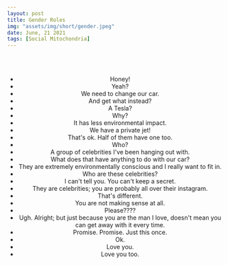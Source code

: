 ```yaml
---
layout: post
title: Gender Roles
img: "assets/img/short/gender.jpeg"
date: June, 21 2021
tags: [Social Mitochondria]
---
```

  
<br><br>
<div align="center">

- Honey!
- Yeah?
- We need to change our car.
- And get what instead?
- A Tesla?
- Why?
- It has less environmental impact.
- We have a private jet!
- That's ok. Half of them have one too.
- Who?
- A group of celebrities I've been hanging out with. 
- What does that have anything to do with our car?
- They are extremely environmentally conscious and I really want to fit in. 
- Who are these celebrities?
- I can't tell you. You can't keep a secret.
- They are celebrities; you are probably all over their instagram. 
- That's different.
- You are not making sense at all. 
- Please????
- Ugh. Alright; but just because you are the man I love, doesn't mean you can get away with it every time. 
- Promise. Promise. Just this once. 
- Ok. 
- Love you.
- Love you too. 




</div>
<br><br>
<br><br>
<br><br>
<br><br>
<br><br>
<br><br>  
